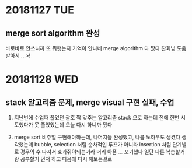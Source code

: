 # 20181127 TUE
## merge sort algorithm 완성

바로바로 안쓰니까 또 뭐햇는지 기억이 안나네 
merge algorithm 다 짰다 
찬회님 도움받아서 ...>!
<br />


# 20181128 WED
## stack 알고리즘 문제, merge visual 구현 실패, 수업

1. 지난번에 수업때 풀었던 괄호 짝 맞추는 알고리즘 
stack 으로 하는데 전에 한번 시도했다가 못 풀었었는데 
오늘 다시 하니까 됐다 

2. merge sort 비주얼 구현해야하는데,
나머지들 완성했고, 나름 노하우도 생겼다 생각했는데 
bubble, selection 처럼 순차적인 루프가 아니라 
insertion 처럼 단계별로 경우의 수 따져서 효과줘야되는거라 머리 아픔 ... 포기했다 
일단 다른 복습할거랑 공부할거 먼저 하고 다음에 다시 해보는걸로

